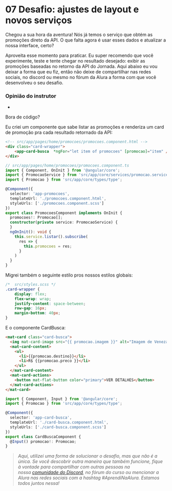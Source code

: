 # 07 Desafio: ajustes de layout e novos serviços

Chegou a sua hora da aventura! Nós já temos o serviço que obtém as promoções direto da API. O que falta agora é usar esses dados e atualizar a nossa interface, certo?

Aproveita esse momento para praticar. Eu super recomendo que você experimente, teste e tente chegar no resultado desejado: exibir as promoções baseadas no retorno da API do Jornada. Aqui abaixo eu vou deixar a forma que eu fiz, então não deixe de compartilhar nas redes sociais, no discord ou mesmo no fórum da Alura a forma com que você desenvolveu o seu desafio.

### Opinião do instrutor

- [](https://cursos.alura.com.br/suggestions/new/angular-componentizacao-formularios-interacao-apis/135133/opinion)

Bora de código?

Eu criei um componente que sabe listar as promoções e renderiza um card de promoção pra cada resultado retornado da API:

```html
<!-- src/app/pages/home/promocoes/promocoes.component.html -->
<div class="card-wrapper">
    <app-card-busca  *ngFor="let item of promocoes" [promocao]="item" />
</div>
```

```ts
// src/app/pages/home/promocoes/promocoes.component.ts
import { Component, OnInit } from '@angular/core';
import { PromocaoService } from 'src/app/core/services/promocao.service';
import { Promocao } from 'src/app/core/types/type';

@Component({
  selector: 'app-promocoes',
  templateUrl: './promocoes.component.html',
  styleUrls: ['./promocoes.component.scss']
})
export class PromocoesComponent implements OnInit {
  promocoes!: Promocao[];
  constructor(private service: PromocaoService) {
  }
  ngOnInit(): void {
    this.service.listar().subscribe(
      res => {
        this.promocoes = res;
      }
    )
  }
}
```

Migrei também o seguinte estilo pros nossos estilos globais:

```scss
/*  src/styles.scss */
.card-wrapper {
    display: flex;
    flex-wrap: wrap;
    justify-content: space-between;
    row-gap: 16px;
    margin-bottom: 40px;
}
```

E o componente CardBusca:

```html
<mat-card class="card-busca">
  <img mat-card-image src="{{ promocao.imagem }}" alt="Imagem de Veneza">
  <mat-card-content>
    <ul>
      <li>{{promocao.destino}}</li>
      <li>R$ {{promocao.preco }}</li>
    </ul>
  </mat-card-content>
  <mat-card-actions>
    <button mat-flat-button color="primary">VER DETALHES</button>
  </mat-card-actions>
</mat-card>
```

```ts
import { Component, Input } from '@angular/core';
import { Promocao } from 'src/app/core/types/type';

@Component({
  selector: 'app-card-busca',
  templateUrl: './card-busca.component.html',
  styleUrls: ['./card-busca.component.scss']
})
export class CardBuscaComponent {
  @Input() promocao!: Promocao;
}
```

> _Aqui, utilizei uma forma de solucionar o desafio, mas que não é a única. Se você descobrir outra maneira que também funcione, fique à vontade para compartilhar com outras pessoas na nossa [comunidade do Discord](https://discord.gg/SK9bj7hEYD), no fórum do curso ou mencionar a Alura nas redes sociais com a hashtag #AprendiNaAlura. Estamos todos juntos nessa!_
